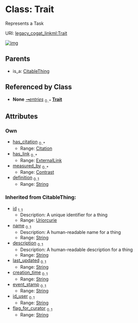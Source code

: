 
# Class: Trait

Represents a Task

URI: [legacy_cogat_linkml:Trait](https://w3id.org/rwblair/legacy-cogat-linkml/Trait)


[![img](https://yuml.me/diagram/nofunky;dir:TB/class/[Citation]<has_citation(i)%200..*-%20[Trait&#124;definition:string%20%3F;last_updated(i):string%20%3F;creation_time(i):string%20%3F;event_stamp(i):string%20%3F;id_user(i):string%20%3F;flag_for_curator(i):string%20%3F;id(i):uriorcurie;name(i):string%20%3F;description(i):string%20%3F],[Contrast]<measured_by%200..*-%20[Trait],[ExternalLink]<has_link%200..*-%20[Trait],[TraitCollection]++-%20entries%200..*>[Trait],[CitableThing]^-[Trait],[TraitCollection],[ExternalLink],[Contrast],[Citation],[CitableThing])](https://yuml.me/diagram/nofunky;dir:TB/class/[Citation]<has_citation(i)%200..*-%20[Trait&#124;definition:string%20%3F;last_updated(i):string%20%3F;creation_time(i):string%20%3F;event_stamp(i):string%20%3F;id_user(i):string%20%3F;flag_for_curator(i):string%20%3F;id(i):uriorcurie;name(i):string%20%3F;description(i):string%20%3F],[Contrast]<measured_by%200..*-%20[Trait],[ExternalLink]<has_link%200..*-%20[Trait],[TraitCollection]++-%20entries%200..*>[Trait],[CitableThing]^-[Trait],[TraitCollection],[ExternalLink],[Contrast],[Citation],[CitableThing])

## Parents

 *  is_a: [CitableThing](CitableThing.md)

## Referenced by Class

 *  **None** *[➞entries](traitCollection__entries.md)*  <sub>0..\*</sub>  **[Trait](Trait.md)**

## Attributes


### Own

 * [has_citation](has_citation.md)  <sub>0..\*</sub>
     * Range: [Citation](Citation.md)
 * [has_link](has_link.md)  <sub>0..\*</sub>
     * Range: [ExternalLink](ExternalLink.md)
 * [measured_by](measured_by.md)  <sub>0..\*</sub>
     * Range: [Contrast](Contrast.md)
 * [definition](definition.md)  <sub>0..1</sub>
     * Range: [String](types/String.md)

### Inherited from CitableThing:

 * [id](id.md)  <sub>1..1</sub>
     * Description: A unique identifier for a thing
     * Range: [Uriorcurie](types/Uriorcurie.md)
 * [name](name.md)  <sub>0..1</sub>
     * Description: A human-readable name for a thing
     * Range: [String](types/String.md)
 * [description](description.md)  <sub>0..1</sub>
     * Description: A human-readable description for a thing
     * Range: [String](types/String.md)
 * [last_updated](last_updated.md)  <sub>0..1</sub>
     * Range: [String](types/String.md)
 * [creation_time](creation_time.md)  <sub>0..1</sub>
     * Range: [String](types/String.md)
 * [event_stamp](event_stamp.md)  <sub>0..1</sub>
     * Range: [String](types/String.md)
 * [id_user](id_user.md)  <sub>0..1</sub>
     * Range: [String](types/String.md)
 * [flag_for_curator](flag_for_curator.md)  <sub>0..1</sub>
     * Range: [String](types/String.md)
